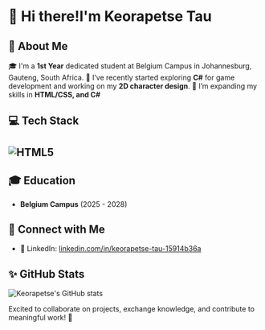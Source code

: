 # 👋 Hi there!I'm Keorapetse Tau

## 🚀 About Me
🎓 I'm a **1st Year** dedicated student at Belgium Campus in Johannesburg, Gauteng, South Africa.
🧠 I’ve recently started exploring **C#** for game development and working on my **2D character design**.
🌱 I’m expanding my skills in **HTML/CSS, and C#**

## 💻 Tech Stack
## ![HTML5](https://img.shields.io/badge/-HTML5-E34F26?logo=html5&logoColor=white&style=flat)


## 🎓 Education
- **Belgium Campus** (2025 - 2028)

## 🔗 Connect with Me
- 💼 LinkedIn: [linkedin.com/in/keorapetse-tau-15914b36a](https://www.linkedin.com/in/keorapetse-tau-15914b36a)

## ✨ GitHub Stats
![Keorapetse's GitHub stats](https://github-readme-stats.vercel.app/api?username=keorapetse-tau&show_icons=true&theme=radical)

Excited to collaborate on projects, exchange knowledge, and contribute to meaningful work! 🚀
